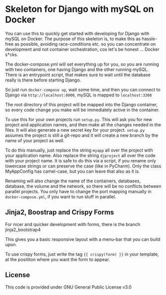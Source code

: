 # Skeleton for Django with mySQL on Docker

You can use this to quickly get started with developing for Django with mySQL on Docker. The
purpose of this skeleton is, to make this as hassle-free as possible, avoiding race-conditions
etc. so you can concentrate on development and not container orchestration, cos let's be honest
... Docker s*cks.

The docker-compose.yml will set everything up for you, so you are running with two containers,
one having Django and the other running mySQL. There is an entrypoint script, that makes sure
to wait until the database really is there before starting Django.

So just run `docker-compose up`, wait some time, and then you can connect to Django via
`http://localhost:8000`, mySQL is mapped to `localhost:3308`

The root directory of this project will be mapped into the Django container, so every code change
you make will be immediately active in the container.

To use this for your own projects run `setup.py`. This will ask you for new project and application
names, and then make all the changes needed in the files. It will also generate a new secret key
for your project. `setup.py` assumes the project is still a git-repo and it will create a new branch
by the name of your project as well.

To do this manually, just replace the string `myapp` all over the project with your application name.
Also replace the string `djproject` all over the code with your project name.
It is safe to do this via a script, if you rename only lowercase strings or can preserve the case (like in PyCharm). Only the class MyAppConfig has camel-case, but you can leave that also as it is.

Renaming will also change the name of the containers, databases, database, the volume and the network, so there will be no conflicts between parallel projects. You only have to change the port mapping manually in `docker-compose.yml`, if you want to run stuff in parallel.

## Jinja2, Boostrap and Crispy Forms

For nicer and quicker development with forms, there is the branch jinja2_bootstrap4

This gives you a basic responsive layout with a menu-bar that you can build upon.

To use crispy forms, just write the tag `{{ crispy(form) }}` in your template, at the posititon where you want the form to appear.

## License

This code is provided under GNU General Public License v3.0
